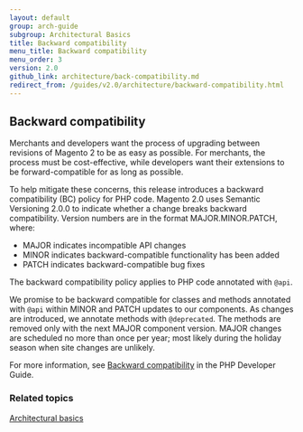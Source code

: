 ```yaml
---
layout: default
group: arch-guide
subgroup: Architectural Basics
title: Backward compatibility
menu_title: Backward compatibility
menu_order: 3
version: 2.0
github_link: architecture/back-compatibility.md
redirect_from: /guides/v2.0/architecture/backward-compatibility.html
---
```


<h2>Backward compatibility</h2>


Merchants and developers want the process of upgrading between revisions of Magento 2 to be as easy as possible. For merchants, the process must be cost-effective, while developers want their extensions to be forward-compatible for as long as possible.

To help mitigate these concerns, this release introduces a backward compatibility (BC) policy for PHP code. Magento 2.0 uses Semantic Versioning 2.0.0 to indicate whether a change breaks backward compatibility. Version numbers are in the format MAJOR.MINOR.PATCH, where:

* MAJOR indicates incompatible API changes
* MINOR indicates backward-compatible functionality has been added
* PATCH indicates backward-compatible bug fixes

The backward compatibility policy applies to PHP code annotated with `@api`.

We promise to be backward compatible for classes and methods annotated with `@api` within MINOR and PATCH updates to our components. As changes are introduced, we annotate methods with `@deprecated`. The methods are removed only with the next MAJOR component version. MAJOR changes are scheduled no more than once per year; most likely during the holiday season when site changes are unlikely.

For more information, see [Backward compatibility]({{page.baseurl}}/extension-dev-guide/backward-compatibility.html) in the PHP Developer Guide.

<h3>Related topics</h3>

<a href="{{page.baseurl}}architecture/archi_perspectives/ABasics_intro.html">Architectural basics</a>

